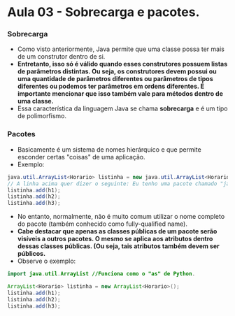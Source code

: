 # Aula 03 - Sobrecarga e pacotes.

### Sobrecarga
* Como visto anteriormente, Java permite que uma classe possa ter mais de um construtor dentro de si.
* __Entretanto, isso só é válido quando esses construtores possuem listas de parâmetros distintas. Ou seja, os construtores devem possui ou uma quantidade de parâmetros diferentes ou parâmetros de tipos diferentes ou podemos ter parâmetros em ordens diferentes. É importante mencionar que isso também vale para métodos dentro de uma classe.__
* Essa característica da linguagem Java se chama __sobrecarga__ e é um tipo de polimorfismo.

### Pacotes
* Basicamente é um sistema de nomes hierárquico e que permite esconder certas "coisas" de uma aplicação.
* Exemplo:
```java
java.util.ArrayList<Horario> listinha = new java.util.ArrayList<Horario>();
// A linha acima quer dizer o seguinte: Eu tenho uma pacote chamado "java", dentro do qual existe um pacote chamado "util", dentro do qual existe uma classe chamada "ArrayList".
listinha.add(h1);
listinha.add(h2);
listinha.add(h3);
```
* No entanto, normalmente, não é muito comum utilizar o nome completo do pacote (também conhecido como fully-qualified name).
* __Cabe destacar que apenas as classes públicas de um pacote serão visíveis a outros pacotes. O mesmo se aplica aos atributos dentro dessas classes públicas. (Ou seja, tais atributos também devem ser públicos.__
* Observe o exemplo:
```java
import java.util.ArrayList //Funciona como o "as" de Python.

ArrayList<Horario> listinha = new ArrayList<Horario>();
listinha.add(h1);
listinha.add(h2);
listinha.add(h3);
```
